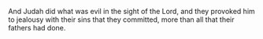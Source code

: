 And Judah did what was evil in the sight of the Lord, and they provoked him to jealousy with their sins that they committed, more than all that their fathers had done.
